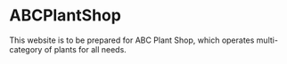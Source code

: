 # ABCPlantShop
This website is to be prepared for ABC Plant Shop, which operates multi- category of plants for all needs.
